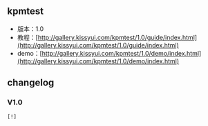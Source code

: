 ## kpmtest

* 版本：1.0
* 教程：[http://gallery.kissyui.com/kpmtest/1.0/guide/index.html](http://gallery.kissyui.com/kpmtest/1.0/guide/index.html)
* demo：[http://gallery.kissyui.com/kpmtest/1.0/demo/index.html](http://gallery.kissyui.com/kpmtest/1.0/demo/index.html)

## changelog

### V1.0

    [!]


